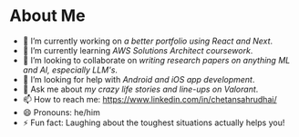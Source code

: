 # About Me

- 🔭 I’m currently working on *a better portfolio using React and Next*.
- 🌱 I’m currently learning *AWS Solutions Architect coursework*.
- 👯 I’m looking to collaborate on *writing research papers on anything ML and AI, especially LLM's*.
- 🤔 I’m looking for help with *Android and iOS app development*.
- 💬 Ask me about *my crazy life stories and line-ups on Valorant*.
- 📫 How to reach me: https://www.linkedin.com/in/chetansahrudhai/
- 😄 Pronouns: he/him
- ⚡ Fun fact: Laughing about the toughest situations actually helps you!
